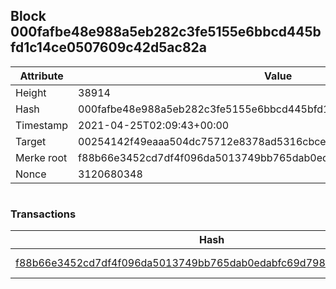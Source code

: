## Block 000fafbe48e988a5eb282c3fe5155e6bbcd445bfd1c14ce0507609c42d5ac82a

Attribute | Value
--- | ---
Height | 38914
Hash | 000fafbe48e988a5eb282c3fe5155e6bbcd445bfd1c14ce0507609c42d5ac82a
Timestamp | 2021-04-25T02:09:43+00:00
Target | 00254142f49eaaa504dc75712e8378ad5316cbcead634704b3734b6271167cc4
Merke root | f88b66e3452cd7df4f096da5013749bb765dab0edabfc69d7988d58b15b83b27
Nonce | 3120680348

```

```

### Transactions

Hash | Amount
--- | ---
[f88b66e3452cd7df4f096da5013749bb765dab0edabfc69d7988d58b15b83b27](f88b66e3452cd7df4f096da5013749bb765dab0edabfc69d7988d58b15b83b27.md) | 10.00000000 SKEPTI 
